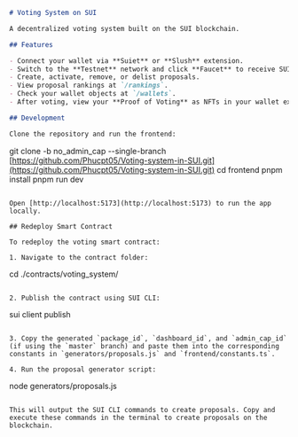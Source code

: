 ```markdown
# Voting System on SUI

A decentralized voting system built on the SUI blockchain.

## Features

- Connect your wallet via **Suiet** or **Slush** extension.
- Switch to the **Testnet** network and click **Faucet** to receive SUI balance.
- Create, activate, remove, or delist proposals.
- View proposal rankings at `/rankings`.
- Check your wallet objects at `/wallets`.
- After voting, view your **Proof of Voting** as NFTs in your wallet extension.

## Development

Clone the repository and run the frontend:

```

git clone -b no_admin_cap --single-branch [https://github.com/Phucpt05/Voting-system-in-SUI.git](https://github.com/Phucpt05/Voting-system-in-SUI.git)
cd frontend
pnpm install
pnpm run dev

```

Open [http://localhost:5173](http://localhost:5173) to run the app locally.

## Redeploy Smart Contract

To redeploy the voting smart contract:

1. Navigate to the contract folder:

```

cd ./contracts/voting_system/

```

2. Publish the contract using SUI CLI:

```

sui client publish

```

3. Copy the generated `package_id`, `dashboard_id`, and `admin_cap_id` (if using the `master` branch) and paste them into the corresponding constants in `generators/proposals.js` and `frontend/constants.ts`.

4. Run the proposal generator script:

```

node generators/proposals.js

```

This will output the SUI CLI commands to create proposals. Copy and execute these commands in the terminal to create proposals on the blockchain.
```
